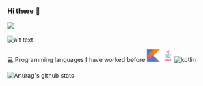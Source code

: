 ### Hi there 👋 

![](https://komarev.com/ghpvc/?username=your-github-serhatkarakoca&color=green)

![alt text](https://github.com/devicons/devicon/blob/master/icons/kotlin/kotlin-original.svg=10x10?raw=true)

💻 Programming languages I have worked before <img src="https://github.com/devicons/devicon/blob/master/icons/kotlin/kotlin-original.svg" alt="kotlin" width="30" height="30"/>
 <img src="https://github.com/devicons/devicon/blob/master/icons/java/java-original-wordmark.svg" alt="kotlin" width="30" height="30"/><img src="" alt="kotlin" width="30" height="30"/>

![Anurag's github stats](https://github-readme-stats.vercel.app/api?username=serhatkarakoca&show_icons=true&theme=merko)
<!--
**serhatkarakoca/serhatkarakoca** is a ✨ _special_ ✨ repository because its `README.md` (this file) appears on your GitHub profile.

Here are some ideas to get you started:

- 🔭 I’m currently working on ...
- 🌱 I’m currently learning ...
- 👯 I’m looking to collaborate on ...
- 🤔 I’m looking for help with ...
- 💬 Ask me about ...
- 📫 How to reach me: ...
- 😄 Pronouns: ...
- ⚡ Fun fact: ...
-->

